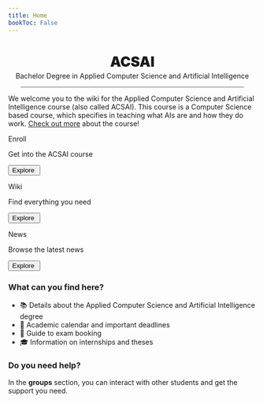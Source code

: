 ```yaml
---
title: Home
bookToc: False
---
```


<h1 align="center" class="title_grad" id="title_grad_acsai" style="font-weight: 900">ACSAI</h1>
<p align="center" style="margin-top: -15px">Bachelor Degree in Applied Computer Science and Artificial Intelligence</p>

<div style="width: 90%; height: 1px; background-color: #606060; margin-left: auto; margin-right: auto"></div>

We welcome you to the wiki for the Applied Computer Science and Artificial Intelligence course (also called ACSAI). This course is a Computer Science based course, which specifies in teaching what AIs are and how they do work. [Check out more](https://corsidilaurea.uniroma1.it/it/corso/2024/30786/il-corso) about the course!

<div class="home_evid">
    <div class="home_page" id="home_enroll">
        <p class="home_box_text_title" id="home_enroll_text">Enroll</p>
        <p class="home_box_text">Get into the ACSAI course</p>
        <button class="explore_more" onclick="window.location.href = 'https://sapienzastudents.net/it/docs/matricole/iscriversi/'">Explore&nbsp<i class="fa-solid fa-arrow-right"></i></button>
    </div>
    <div class="home_page" id="home_wiki">
        <p class="home_box_text_title" id="home_wiki_text">Wiki</p>
        <p class="home_box_text">Find everything you need</p>
        <button class="explore_more" onclick="window.location.href = 'https://sapienzastudents.net/30786/info/students-life/exams/'">Explore&nbsp<i class="fa-solid fa-arrow-right"></i></button>
    </div>
    <div class="home_page" id="home_news">
        <p class="home_box_text_title" id="home_news_text">News</p>
        <p class="home_box_text">Browse the latest news</p>
        <button class="explore_more" onclick="window.location.href = 'https://sapienzastudents.net/30786/posts/'">Explore&nbsp<i class="fa-solid fa-arrow-right"></i></button>
    </div>
</div>

<!--### Do you want to enroll in the Applied Computer Science and Artificial Intelligence course?
Great choice! Here you will find all the information about the study plan, opportunities for your path, and all the details on how to enroll and attend courses.

### Are you already enrolled and looking for information?
Perfect! We have gathered everything you need: class schedules, study materials, and much more.-->

### What can you find here?
* 📚 Details about the Applied Computer Science and Artificial Intelligence degree
* 📅 Academic calendar and important deadlines
* 📝 Guide to exam booking
* 🎓 Information on internships and theses

### Do you need help?
In the **groups** section, you can interact with other students and get the support you need.
